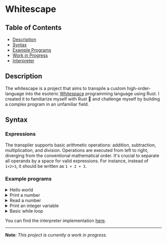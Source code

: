 # Whitescape

## Table of Contents

- [Description](#description)
- [Syntax](#syntax)
- [Example Programs](#example-programs)
- [Work in Progress](#work-in-progress)
- [Interpreter](#interpreter)

## Description

The whitescape is a project that aims to transpile a custom high-order-language into the esoteric [Whitespace](http://compsoc.dur.ac.uk/whitespace/tutorial.php) programming language using Rust. I created it to familiarize myself with Rust 🦀 and challenge myself by building a complex program in an unfamiliar field.

## Syntax

### Expressions

The transpiler supports basic arithmetic operations: addition, subtraction, multiplication, and division. Operations are executed from left to right, diverging from the conventional mathematical order. It's crucial to separate all operands by a space for valid expressions. For instance, instead of `1+2+3`, it should be written as `1 + 2 + 3`.

### Example programs

<details>
  <summary>Hello world</summary>
  
  ```
  print("Hello, world");
  exit;
  ```
</details>

<details>
  <summary>Print a number</summary>
  
  ```
  print(101);
  exit;
  ```
</details>

<details>
  <summary>Read a number</summary>
  
  ```
  int a;
  read(a);
  print(a + 1);
  exit;
  ```
</details>

<details>
  <summary>Print an integer variable</summary>
  
  ```
  int m = 11;
  print(m);
  exit;
  ```
</details>

<details>
  <summary>Basic while loop</summary>

```
int m = 8;
while (m < 11) {
    print(m);
    m = m + 1;
}
exit;
```

</details>

You can find the interpreter implementation [here](https://github.com/aramikuto/code-challenges/tree/main/challenges/whitespace/interpreter).

---

**Note**: _This project is currently a work in progress._
